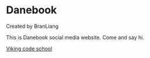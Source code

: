 
# Danebook

Created by BranLiang

This is Danebook social media website. Come and say hi.

[Viking code school](https://vikingcodeschool.com) 
